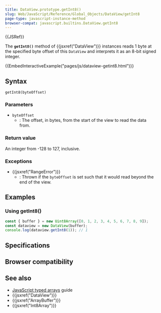 ```yaml
---
title: DataView.prototype.getInt8()
slug: Web/JavaScript/Reference/Global_Objects/DataView/getInt8
page-type: javascript-instance-method
browser-compat: javascript.builtins.DataView.getInt8
---
```


{{JSRef}}

The **`getInt8()`** method of {{jsxref("DataView")}} instances reads 1 byte at the specified byte offset of this `DataView` and interprets it as an 8-bit signed integer.

{{EmbedInteractiveExample("pages/js/dataview-getint8.html")}}

## Syntax

```js-nolint
getInt8(byteOffset)
```

### Parameters

- `byteOffset`
  - : The offset, in bytes, from the start of the view to read the data from.

### Return value

An integer from -128 to 127, inclusive.

### Exceptions

- {{jsxref("RangeError")}}
  - : Thrown if the `byteOffset` is set such that it would read beyond the end of the view.

## Examples

### Using getInt8()

```js
const { buffer } = new Uint8Array([0, 1, 2, 3, 4, 5, 6, 7, 8, 9]);
const dataview = new DataView(buffer);
console.log(dataview.getInt8(1)); // 1
```

## Specifications



## Browser compatibility



## See also

- [JavaScript typed arrays](/Web/JavaScript/Guide/Typed_arrays) guide
- {{jsxref("DataView")}}
- {{jsxref("ArrayBuffer")}}
- {{jsxref("Int8Array")}}
